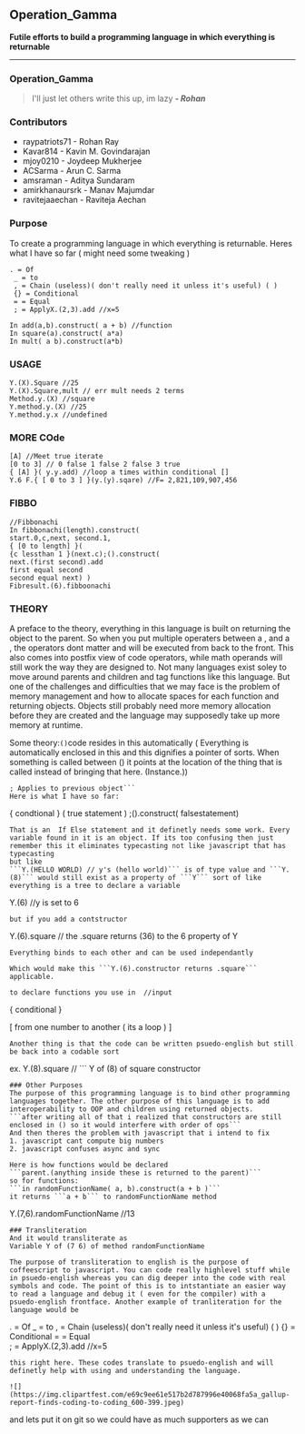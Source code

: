
## Operation_Gamma 
  
**Futile efforts to build a programming language in which everything is returnable**
  
---

 ### Operation_Gamma

> I'll just let others write this up, im lazy ***- Rohan***

### Contributors
*   raypatriots71 - Rohan Ray
*   Kavar814 - Kavin M. Govindarajan
*   mjoy0210 - Joydeep Mukherjee
*   ACSarma - Arun C. Sarma
*   amsraman - Aditya Sundaram
*  amirkhanaursrk - Manav Majumdar
*  ravitejaaechan - Raviteja Aechan
### Purpose
To create a programming language in which everything is returnable.
Heres what I have so far  ( might need some tweaking )
```
. = Of
 _ = to 
 , = Chain (useless)( don't really need it unless it's useful) ( ) 
 {} = Conditional 
 = = Equal  
 ; = ApplyX.(2,3).add //x=5  
```
```
In add(a,b).construct( a + b) //function 
In square(a).construct( a*a) 
In mult( a b).construct(a*b)  
```
### USAGE
```
Y.(X).Square //25
Y.(X).Square,mult // err mult needs 2 terms  
Method.y.(X) //square
Y.method.y.(X) //25
Y.method.y.x //undefined
```
### MORE COde
```
[A] //Meet true iterate 
[0 to 3] // 0 false 1 false 2 false 3 true
{ [A] }( y.y.add) //loop a times within conditional []
Y.6 F.{ [ 0 to 3 ] }(y.(y).sqare) //F= 2,821,109,907,456
```
### FIBBO
```
//Fibbonachi
In fibbonachi(length).construct( 
start.0,c,next, second.1, 
{ [0 to length] }( 
{c lessthan 1 }(next.c);().construct( 
next.(first second).add 
first equal second 
second equal next) )
Fibresult.(6).fibboonachi
```
### THEORY

A preface to the theory, everything in this language is built on returning the object to the parent. So when you put multiple operaters between a , and a ``` ```, the operators dont matter and will be executed from back to the front. This also comes into postfix view of code operators, while math operands will still work the way they are designed to. Not many languages exist soley to move around parents and children and tag functions like this language. But one of the challenges and difficulties that we may face is the problem of memory management and how to allocate spaces for each function and returning objects. Objects still probably need more memory allocation before they are created and the language may supposedly take up more memory at runtime. 

Some theory:``` () ```code resides in this automatically  ( Everything is automatically enclosed in this and this dignifies a pointer of sorts. When something is called between () it points at the location of the thing that is called instead of bringing that here. (Instance.))
```{} Returns object 
; Applies to previous object```
Here is what I have so far:
```
{ condtional } ( true statement ) ;().construct( falsestatement)
```
That is an  If Else statement and it definetly needs some work. Every variable found in it is an object. If its too confusing then just remember this it eliminates typecasting not like javascript that has typecasting
but like 
```Y.(HELLO WORLD) // y's (hello world)``` is of type value and ```Y.(8)``` would still exist as a property of ```Y``` sort of like everything is a tree to declare a variable 
```
Y.(6) //y is set to 6
```
but if you add a contstructor
```
Y.(6).square // the .square returns (36) to the 6 property of Y
```
Everything binds to each other and can be used independantly

Which would make this ```Y.(6).constructor returns .square``` applicable. 

to declare functions you use in  //input
```
{ conditional }

[ from one number to another ( its a loop ) ] 
```
Another thing is that the code can be written psuedo-english but still be back into a codable sort
```
ex. Y.(8).square   // ``` Y of (8) of square constructor 
```
### Other Purposes
The purpose of this programming language is to bind other programming languages together. The other purpose of this language is to add interoperability to OOP and children using returned objects. 
```after writing all of that i realized that constructors are still enclosed in () so it would interfere with order of ops```
And then theres the problem with javascript that i intend to fix   
1. javascript cant compute big numbers
2. javascript confuses async and sync

Here is how functions would be declared
```parent.(anything inside these is returned to the parent)```
so for functions:
```in randomFunctionName( a, b).construct(a + b )```
it returns ```a + b``` to randomFunctionName method
```
Y.(7,6).randomFunctionName //13
```
### Transliteration
And it would transliterate as 
Variable Y of (7 6) of method randomFunctionName

The purpose of transliteration to english is the purpose of coffeescript to javascript. You can code really highlevel stuff while in psuedo-english whereas you can dig deeper into the code with real symbols and code. The point of this is to intstantiate an easier way to read a language and debug it ( even for the compiler) with a psuedo-english frontface. Another example of tranliteration for the language would be 
```
. = Of
 _ = to 
 , = Chain (useless)( don't really need it unless it's useful) ( ) 
 {} = Conditional 
 = = Equal  
 ; = ApplyX.(2,3).add //x=5  
```
this right here. These codes translate to psuedo-english and will definetly help with using and understanding the language. 

![](https://img.clipartfest.com/e69c9ee61e517b2d787996e40068fa5a_gallup-report-finds-coding-to-coding_600-399.jpeg)
```
and lets put it on git so we could have as much supporters as we can
```